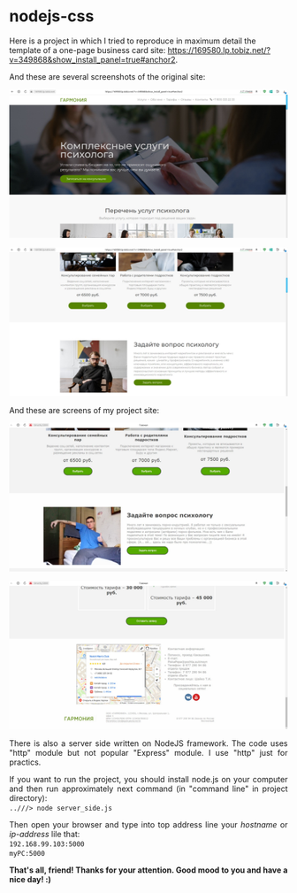 <h1>nodejs-css</h1>
 <p>Here is a project in which I tried to reproduce in maximum detail the template of a one-page business card site: <a href="https://169580.lp.tobiz.net/?v=349868&show_install_panel=true#anchor2">https://169580.lp.tobiz.net/?v=349868&show_install_panel=true#anchor2</a>.</p>

<p align="justify">
 And these are several screenshots of the original site:
</p>

<p align="center" margin-top="5%" width="75%">
<img src="screen1.jpg">
</p>

<p align="center" margin-top="5%" width="75%">
<img src="screen2.jpg">
</p>

<p align="justify">
 And these are screens of my project site:
</p>

<p align="center" margin-top="5%" width="75%">
<img src="screen3.jpg">
</p>

<p align="center" margin-top="5%" width="75%">
<img src="screen4.jpg">
</p>

<p align="justify">
 There is also a server side written on NodeJS framework. The code uses "http" module but not popular "Express" module. I use "http" just for practics.
</p>

<p align="justify">
 If you want to run the project, you should install node.js on your computer and then run approximately next command (in "command line" in project directory):<br>
 <code text-align="center">..///> node server_side.js</code>
</p>

<p align="justify">
  Then open your browser and type into top address line your <i>hostname</i> or <i>ip-address</i> lile that:<br>
  <code align="center" padding="10px">192.168.99.103:5000</code><br>
  <code align="center" padding="10px">myPC:5000</code>
</p>

<p align="justify">
 <b>That's all, friend! Thanks for your attention. Good mood to you and have a nice day! :)</b>
</p>

